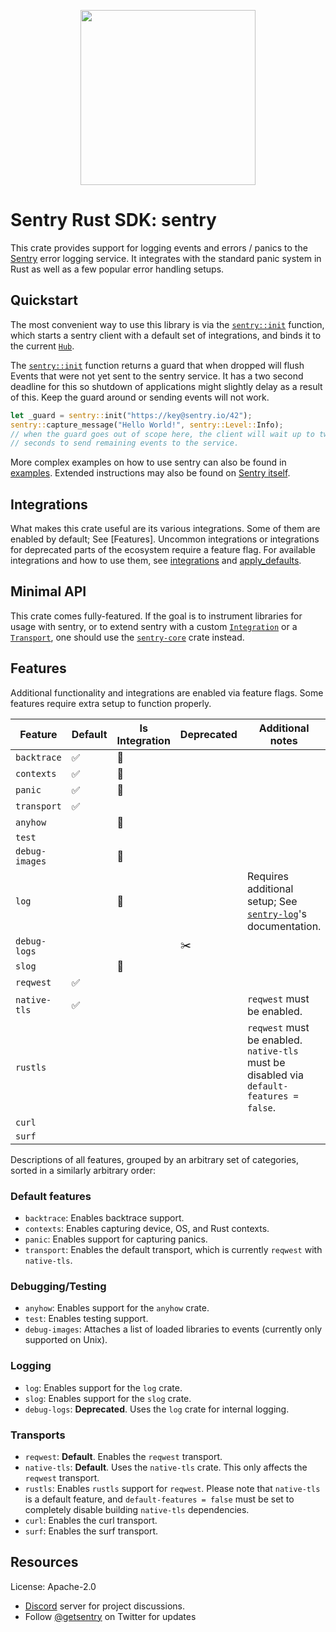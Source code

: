 <p align="center">
    <a href="https://sentry.io" target="_blank" align="center">
        <img src="https://sentry-brand.storage.googleapis.com/sentry-logo-black.png" width="280">
    </a>
</p>

# Sentry Rust SDK: sentry

This crate provides support for logging events and errors / panics to the
[Sentry] error logging service. It integrates with the standard panic
system in Rust as well as a few popular error handling setups.

[Sentry]: https://sentry.io/

## Quickstart

The most convenient way to use this library is via the [`sentry::init`] function,
which starts a sentry client with a default set of integrations, and binds
it to the current [`Hub`].

The [`sentry::init`] function returns a guard that when dropped will flush Events that were not
yet sent to the sentry service. It has a two second deadline for this so shutdown of
applications might slightly delay as a result of this. Keep the guard around or sending events
will not work.

```rust
let _guard = sentry::init("https://key@sentry.io/42");
sentry::capture_message("Hello World!", sentry::Level::Info);
// when the guard goes out of scope here, the client will wait up to two
// seconds to send remaining events to the service.
```

More complex examples on how to use sentry can also be found in [examples]. Extended instructions
may also be found on [Sentry itself].

[`sentry::init`]: https://docs.rs/sentry/0.21.0/sentry/fn.init.html
[`Hub`]: https://docs.rs/sentry/0.21.0/sentry/struct.Hub.html
[examples]: https://github.com/getsentry/sentry-rust/tree/master/sentry/examples
[Sentry itself]: https://docs.sentry.io/platforms/rust

## Integrations

What makes this crate useful are its various integrations. Some of them are enabled by 
default; See [Features]. Uncommon integrations or integrations for deprecated parts of 
the ecosystem require a feature flag. For available integrations and how to use them, see
[integrations](https://docs.rs/sentry/0.21.0/sentry/integrations/index.html) and
[apply_defaults](https://docs.rs/sentry/0.21.0/sentry/fn.apply_defaults.html). 

## Minimal API

This crate comes fully-featured. If the goal is to instrument libraries for usage
with sentry, or to extend sentry with a custom [`Integration`] or a [`Transport`],
one should use the [`sentry-core`] crate instead.

[`Integration`]: https://docs.rs/sentry/0.21.0/sentry/trait.Integration.html
[`Transport`]: https://docs.rs/sentry/0.21.0/sentry/trait.Transport.html
[`sentry-core`]: https://crates.io/crates/sentry-core

## Features

Additional functionality and integrations are enabled via feature flags. Some features require
extra setup to function properly. 

| Feature | Default | Is Integration | Deprecated | Additional notes |
| --- | --- | --- | --- | --- |
| `backtrace` | ✅ | 🔌 | | |
| `contexts` | ✅ | 🔌 | | |
| `panic` | ✅ | 🔌 | | |
| `transport` | ✅ | | | |
| `anyhow` | | 🔌 | | |
| `test` | | | | |
| `debug-images` | | 🔌 | | |
| `log` | | 🔌 |  |Requires additional setup; See [`sentry-log`]'s documentation. |
| `debug-logs` | | | ✂️ | | Requires additional setup; See [`sentry-log`]'s documentation. |
| `slog` | | 🔌 | | | Requires additional setup; See [`sentry-slog`]'s documentation. |
| `reqwest` | ✅ | | | |
| `native-tls` | ✅ | | | `reqwest` must be enabled. | |
| `rustls` | | | | `reqwest` must be enabled. `native-tls` must be disabled via `default-features = false`. | |
| `curl` | | | | |
| `surf` | | | | |

[`sentry-log`]: https://docs.rs/sentry-log
[`sentry-slog`]: https://docs.rs/sentry-slog

Descriptions of all features, grouped by an arbitrary set of categories, sorted in a similarly 
arbitrary order:

### Default features
- `backtrace`: Enables backtrace support.
- `contexts`: Enables capturing device, OS, and Rust contexts.
- `panic`: Enables support for capturing panics.
- `transport`: Enables the default transport, which is currently `reqwest` with `native-tls`.

### Debugging/Testing
- `anyhow`: Enables support for the `anyhow` crate.
- `test`: Enables testing support.
- `debug-images`: Attaches a list of loaded libraries to events (currently only supported on Unix).

### Logging
- `log`: Enables support for the `log` crate.
- `slog`: Enables support for the `slog` crate.
- `debug-logs`: **Deprecated**. Uses the `log` crate for internal logging.

### Transports
- `reqwest`: **Default**. Enables the `reqwest` transport.
- `native-tls`: **Default**. Uses the `native-tls` crate. This only affects the `reqwest` transport.
- `rustls`: Enables `rustls` support for `reqwest`. Please note that `native-tls` is a default 
  feature, and `default-features = false` must be set to completely disable building `native-tls` 
  dependencies.
- `curl`: Enables the curl transport.
- `surf`: Enables the surf transport.

## Resources

License: Apache-2.0

- [Discord](https://discord.gg/ez5KZN7) server for project discussions.
- Follow [@getsentry](https://twitter.com/getsentry) on Twitter for updates
